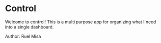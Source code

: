 # Control

Welcome to control! This is a multi purpose app for organizing what I need into a single dashboard.

Author: Ruel Misa
